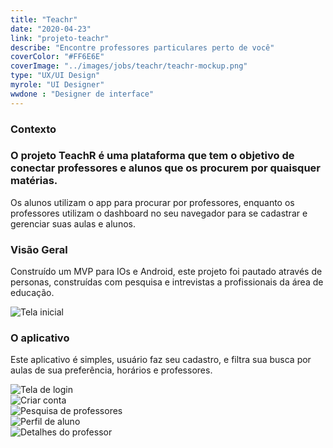 ```yaml
---
title: "Teachr"
date: "2020-04-23"
link: "projeto-teachr"
describe: "Encontre professores particulares perto de você"
coverColor: "#FF6E6E"
coverImage: "../images/jobs/teachr/teachr-mockup.png"
type: "UX/UI Design"
myrole: "UI Designer"
wwdone : "Designer de interface"
---
```

<div class="row mb-160">
<div class="col-sm-6 col-md-6 col-lg-6 col-xl-6 mb-30">
        <h3 class="title-section">
            Contexto
            <i class="line mt-65 mb-30"></i>
        </h3>
    </div>
    <div class="col-sm-6 col-md-6 col-lg-6 col-xl-6 mb-30">
        <h3 class="title-second mb-30">
            O projeto TeachR é uma plataforma que tem o objetivo de conectar professores
            e alunos que os procurem por quaisquer matérias. 
        </h3>
        <p>Os alunos utilizam o app para procurar por professores, 
            enquanto os professores utilizam o dashboard no seu navegador para se cadastrar e gerenciar suas aulas e alunos.</p>
    </div>
</div>
<div class="row mb-160">
<div class="col-sm-8 col-md-8 col-lg-8 col-xl-8 mb-30">
        <h3 class="title-section">
            Visão Geral
            <i class="line mt-65 mb-30"></i>
        </h3>
        <p>Construído um MVP para IOs e Android, este projeto foi pautado através de 
            personas, construídas com pesquisa e intrevistas a profissionais da área de
            educação.
        </p>
    </div>
    <div class="col-sm-4 col-md-4 col-lg-4 col-xl-4 mb-30">
        <img src="../images/jobs/teachr/teachr-mockup.png" alt="Tela inicial" />
    </div>
</div>
<div class="row mb-160">
    <div class="col-sm-12 col-md-12 col-lg-12 col-xl-12 mb-30">
        <h3 class="title-section">
            O aplicativo
            <i class="line mt-65 mb-30"></i>
        </h3>
        <p class="col-sm-8 col-md-8 col-lg-8 col-xl-8">
            Este aplicativo é simples, usuário faz seu cadastro,
            e filtra sua busca por aulas de sua preferência, horários e professores.
        </p>
    </div>
    <div class="col-sm-3">
        <img src="../images/jobs/teachr/teachr-mockup-05.png" alt="Tela de login" />
    </div>
    <div class="col-sm-3">
        <img src="../images/jobs/teachr/teachr-mockup-06.png" alt="Criar conta" />
    </div>
    <div class="col-sm-3">
        <img src="../images/jobs/teachr/teachr-mockup-04.png" alt="Pesquisa de professores" />
    </div>
    <div class="col-sm-3">
        <img src="../images/jobs/teachr/teachr-mockup-07.png" alt="Perfil de aluno" />
    </div>
    <div class="col-sm-3">
        <img src="../images/jobs/teachr/teachr-mockup-08.png" alt="Detalhes do professor" />
    </div>
</div>